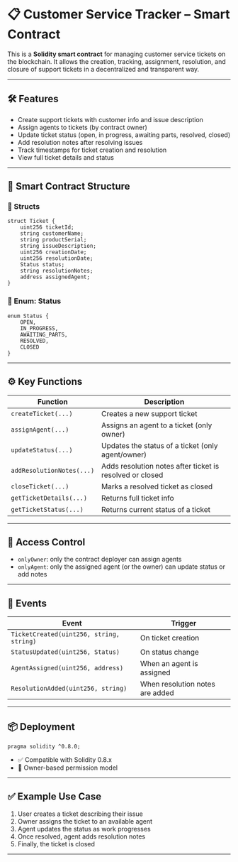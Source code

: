 
# 📋 Customer Service Tracker – Smart Contract

This is a **Solidity smart contract** for managing customer service tickets on the blockchain. It allows the creation, tracking, assignment, resolution, and closure of support tickets in a decentralized and transparent way.

---

## 🛠 Features

- Create support tickets with customer info and issue description  
- Assign agents to tickets (by contract owner)  
- Update ticket status (open, in progress, awaiting parts, resolved, closed)  
- Add resolution notes after resolving issues  
- Track timestamps for ticket creation and resolution  
- View full ticket details and status

---

## 🧱 Smart Contract Structure

### 🧩 Structs
```solidity
struct Ticket {
    uint256 ticketId;
    string customerName;
    string productSerial;
    string issueDescription;
    uint256 creationDate;
    uint256 resolutionDate;
    Status status;
    string resolutionNotes;
    address assignedAgent;
}
```

### 🔄 Enum: Status
```solidity
enum Status { 
    OPEN, 
    IN_PROGRESS, 
    AWAITING_PARTS, 
    RESOLVED, 
    CLOSED 
}
```

---

## ⚙️ Key Functions

| Function | Description |
|---------|-------------|
| `createTicket(...)` | Creates a new support ticket |
| `assignAgent(...)` | Assigns an agent to a ticket (only owner) |
| `updateStatus(...)` | Updates the status of a ticket (only agent/owner) |
| `addResolutionNotes(...)` | Adds resolution notes after ticket is resolved or closed |
| `closeTicket(...)` | Marks a resolved ticket as closed |
| `getTicketDetails(...)` | Returns full ticket info |
| `getTicketStatus(...)` | Returns current status of a ticket |

---

## 🔐 Access Control

- `onlyOwner`: only the contract deployer can assign agents  
- `onlyAgent`: only the assigned agent (or the owner) can update status or add notes  

---

## 📢 Events

| Event | Trigger |
|-------|--------|
| `TicketCreated(uint256, string, string)` | On ticket creation |
| `StatusUpdated(uint256, Status)` | On status change |
| `AgentAssigned(uint256, address)` | When an agent is assigned |
| `ResolutionAdded(uint256, string)` | When resolution notes are added |

---

## 📦 Deployment

```solidity
pragma solidity ^0.8.0;
```

- ✅ Compatible with Solidity 0.8.x
- 🔐 Owner-based permission model

---

## ✅ Example Use Case

1. User creates a ticket describing their issue  
2. Owner assigns the ticket to an available agent  
3. Agent updates the status as work progresses  
4. Once resolved, agent adds resolution notes  
5. Finally, the ticket is closed

---
